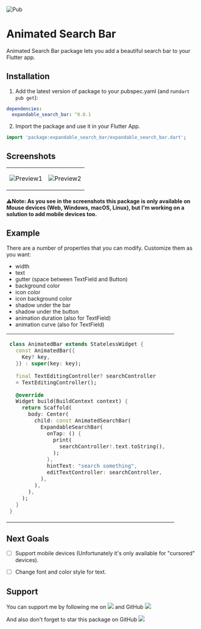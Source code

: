 ![Pub](https://img.shields.io/pub/v/expandable_search_bar)

# Animated Search Bar

Animated Search Bar package lets you add a beautiful search bar to your Flutter app.

## Installation 

1. Add the latest version of package to your pubspec.yaml (and run`dart pub get`):
```yaml
dependencies:
  expandable_search_bar: ^0.0.1
```
2. Import the package and use it in your Flutter App.
```dart
import 'package:expandable_search_bar/expandable_search_bar.dart';
```

## Screenshots
<table>
<tr>
<td>

![Preview1](https://user-images.githubusercontent.com/31685655/172946297-89d0c2f3-5964-4bcb-8b48-761c754c9a80.gif)
</td>
<td>

![Preview2](https://user-images.githubusercontent.com/31685655/172946097-40e34955-6812-40d9-8e66-9104297dc5d3.gif)
</td>
</table>

#### ⚠Note: As you see in the screenshots this package is only available on Mouse devices (Web, Windows, macOS, Linux), but I'm working on a solution to add mobile devices too.

## Example
There are a number of properties that you can modify.
Customize them as you want:

 - width
 - text 
 - gutter (space between TextField and Button)
 - background color
 - icon color
 - icon background color
 - shadow under the bar
 - shadow under the button
 - animation duration (also for TextField)
 - animation curve (also for TextField)


<table>
<tr>
<td>

```dart
class AnimatedBar extends StatelessWidget {  
  const AnimatedBar({
    Key? key,
  }) : super(key: key);

  final TextEditingController? searchController 
  = TextEditingController();

  @override  
  Widget build(BuildContext context) {  
    return Scaffold(  
      body: Center(  
        child: const AnimatedSearchBar(  
          ExpandableSearchBar(
            onTap: () {
              print(
                searchController!.text.toString(),
              );
            },
            hintText: "search something",
            editTextController: searchController,
          ),
        ),  
      ),  
    );  
  }  
}
```

</td>
<td>
<img  src="https://user-images.githubusercontent.com/31685655/172936571-678e17bd-d4b8-4227-9396-9dfbc52abe67.png"  alt="">
</td>
</tr>
</table>

## Next Goals

 - [ ] Support mobile devices (Unfortunately it's only available for "cursored" devices).
 
 - [ ] Change font and color style for text.


## Support

You can support me by following me on  <a href="https://instagram.com/mr_tz.dev/"><img src="https://img.shields.io/badge/Instagram-E4405F?style=flat-square&logo=instagram&logoColor=white"></a> and GitHub <a href="https://github.com/SalehTZ"><img src="https://img.shields.io/github/followers/SalehTZ?logo=github&style=flat-square"></a>

And also don't forget to star this package on GitHub <a href="https://github.com/SalehTZ/expandable_search_bar"><img src="https://img.shields.io/github/stars/SalehTZ/expandable_search_bar?logo=github&style=flat-square"></a>


 

